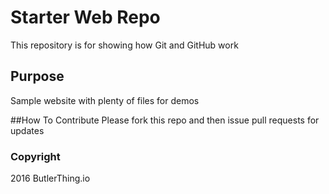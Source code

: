 # Starter Web Repo

This repository is for showing how Git and GitHub work

## Purpose

Sample website with plenty of files for demos

##How To Contribute
Please fork this repo and then issue pull requests for updates

### Copyright
2016 ButlerThing.io